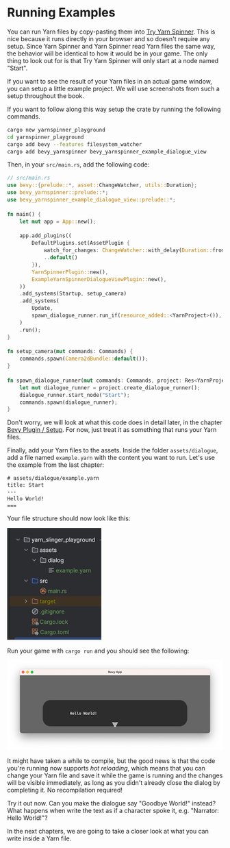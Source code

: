 # Running Examples

You can run Yarn files by copy-pasting them into [Try Yarn Spinner](https://try.yarnspinner.dev).
This is nice because it runs directly in your browser and so doesn't require any setup. Since Yarn Spinner
and Yarn Spinner read Yarn files the same way, the behavior will be identical to how it would be in your game.
The only thing to look out for is that Try Yarn Spinner will only start at a node named "Start".

If you want to see the result of your Yarn files in an actual game window, you can
setup a little example project. We will use screenshots from such a setup throughout the book.

If you want to follow along this way setup the crate by running the following commands.

```bash
cargo new yarnspinner_playground
cd yarnspinner_playground
cargo add bevy --features filesystem_watcher
cargo add bevy_yarnspinner bevy_yarnspinner_example_dialogue_view
```

Then, in your `src/main.rs`, add the following code:

```rust
// src/main.rs
use bevy::{prelude::*, asset::ChangeWatcher, utils::Duration};
use bevy_yarnspinner::prelude::*;
use bevy_yarnspinner_example_dialogue_view::prelude::*;

fn main() {
    let mut app = App::new();

    app.add_plugins((
        DefaultPlugins.set(AssetPlugin {
            watch_for_changes: ChangeWatcher::with_delay(Duration::from_millis(200)),
            ..default()
        }),
        YarnSpinnerPlugin::new(),
        ExampleYarnSpinnerDialogueViewPlugin::new(),
    ))
    .add_systems(Startup, setup_camera)
    .add_systems(
        Update,
        spawn_dialogue_runner.run_if(resource_added::<YarnProject>()),
    )
    .run();
}

fn setup_camera(mut commands: Commands) {
    commands.spawn(Camera2dBundle::default());
}

fn spawn_dialogue_runner(mut commands: Commands, project: Res<YarnProject>) {
    let mut dialogue_runner = project.create_dialogue_runner();
    dialogue_runner.start_node("Start");
    commands.spawn(dialogue_runner);
}
```

Don't worry, we will look at what this code does in detail later, in the chapter [Bevy Plugin / Setup](../bevy_plugin/setup.md). 
For now, just treat it as something that runs your Yarn files.

Finally, add your Yarn files to the assets. Inside the folder `assets/dialogue`, add a file named `example.yarn` with the content
you want to run. Let's use the example from the last chapter:

```text
# assets/dialogue/example.yarn
title: Start
---
Hello World!
===
```

Your file structure should now look like this:

![file_system.png](file_system.png)

Run your game with `cargo run` and you should see the following:

![hello_world.png](hello_world.png)

It might have taken a while to compile, but the good news is that the code you're running now
supports _hot reloading_, which means that you can change your Yarn file and save it while the game is running
and the changes will be visible immediately, as long as you didn't already close the dialog by completing it.
No recompilation required!

Try it out now. Can you make the dialogue say "Goodbye World!" instead?
What happens when write the text as if a character spoke it, e.g. "Narrator: Hello World!"?

In the next chapters, we are going to take a closer look at what you can write inside a Yarn file.
